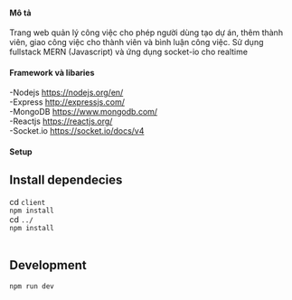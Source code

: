 #### Mô tả

Trang web quản lý công việc cho phép người dùng tạo dự án, thêm thành viên, giao công việc cho thành viên và bình luận công việc. Sử dụng fullstack MERN (Javascript) và ứng dụng socket-io cho realtime 

#### Framework và libaries
-Nodejs https://nodejs.org/en/ </br>
-Express http://expressjs.com/ </br>
-MongoDB https://www.mongodb.com/ </br>
-Reactjs https://reactjs.org/ </br>
-Socket.io https://socket.io/docs/v4 </br>

#### Setup

## Install dependecies
cd `client` </br>
`npm install`</br>
cd `../` </br>
`npm install`</br>
</br>
## Development
`npm run dev`
